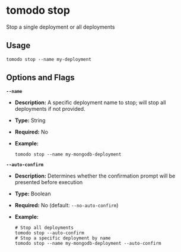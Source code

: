 # tomodo stop

Stop a single deployment or all deployments

## Usage

```shell
tomodo stop --name my-deployment
```

## Options and Flags

**`--name`**

- **Description:** A specific deployment name to stop;  will stop all deployments if not provided.
- **Type:** String
- **Required:** No
- **Example:**

    ```shell
    tomodo stop --name my-mongodb-deployment
    ```

**`--auto-confirm`**

- **Description:** Determines whether the confirmation prompt will be presented before execution
- **Type:** Boolean
- **Required:** No (default: `--no-auto-confirm`)
- **Example:**

    ```shell
    # Stop all deployments
    tomodo stop --auto-confirm
    # Stop a specific deployment by name
    tomodo stop --name my-mongodb-deployment --auto-confirm
    ```
